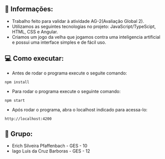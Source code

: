 ## 📜 Informações:

- Trabalho feito para validar à atividade AG-2(Avaliação Global 2).
- Utilizamos as seguintes tecnologias no projeto: JavaScript/TypeScipt, HTML, CSS e Angular.
- Criamos um jogo da velha que jogamos contra uma inteligencia artificial e possui uma interface simples e de fácil uso.

## 💻 Como executar:
- Antes de rodar o programa execute o seguite comando:
```
npm install
```
- Para rodar o programa execute o seguinte comando:
```
npm start
```
- Após rodar o programa, abra o localhost indicado para acessa-lo:
```
http://localhost:4200
```

## 📜 Grupo:

- Erich Silveira Pfaffenbach - GES - 10
- Iago Luis da Cruz Barboras - GES - 12

